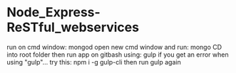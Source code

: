 # Node_Express-ReSTful_webservices
run on cmd window: mongod
open new cmd window and run: mongo
CD into root folder then run app on gitbash using: gulp
if you get an error when using "gulp"... try this: npm i -g gulp-cli
then run gulp again
